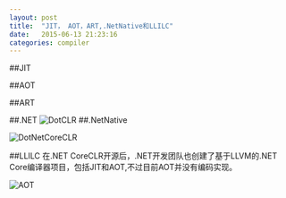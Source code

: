 ```yaml
---
layout: post
title:  "JIT， AOT，ART,.NetNative和LLILC"
date:   2015-06-13 21:23:16
categories: compiler
---
```


##JIT


##AOT


##ART

##.NET
![DotCLR](https://raw.githubusercontent.com/fstudio/Beaot/master/doc/Images/dotNet/CLR_diag.png)
##.NetNative

![DotNetCoreCLR](https://raw.githubusercontent.com/fcharlie/site-res/master/compilers/dotnativecoreclr.png)

##LLILC
在.NET CoreCLR开源后，.NET开发团队也创建了基于LLVM的.NET Core编译器项目，包括JIT和AOT,不过目前AOT并没有编码实现。

![AOT](https://github.com/dotnet/llilc/blob/master/Documentation/Images/AOTArch.png)
